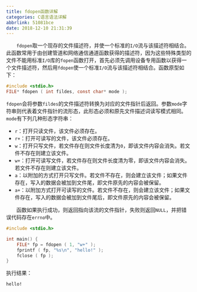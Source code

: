 ```yaml
---
title: fdopen函数详解
categories: C语言语法详解
abbrlink: 51081bce
date: 2018-12-10 21:31:39
---
```

&emsp;&emsp;`fdopen`取一个现存的文件描述符，并使一个标准的`I/O`流与该描述符相结合。此函数常用于由创建管道和网络通信通道函数获得的描述符，因为这些特殊类型的文件不能用标准`I/O`库的`fopen`函数打开，首先必须先调用设备专用函数以获得一个文件描述符，然后用`fdopen`使一个标准`I/O`流与该描述符相结合。函数原型如下：

``` c
#include <stdio.h>
FILE* fdopen ( int fildes, const char* mode );
```

`fdopen`会将参数`fildes`的文件描述符转换为对应的文件指针后返回。参数`mode`字符串则代表着文件指针的流形态，此形态必须和原先文件描述词读写模式相同。`mode`有下列几种形态字符串：

- `r`：打开只读文件，该文件必须存在。
- `r+`：打开可读写的文件，该文件必须存在。
- `w`：打开只写文件，若文件存在则文件长度清为`0`，即该文件内容会消失。若文件不存在则建立该文件。
- `w+`：打开可读写文件，若文件存在则文件长度清为零，即该文件内容会消失。若文件不存在则建立该文件。
- `a`：以附加的方式打开只写文件。若文件不存在，则会建立该文件；如果文件存在，写入的数据会被加到文件尾，即文件原先的内容会被保留。
- `a+`：以附加方式打开可读写的文件。若文件不存在，则会建立该文件；如果文件存在，写入的数据会被加到文件尾后，即文件原先的内容会被保留。

&emsp;&emsp;函数如果执行成功，则返回指向该流的文件指针，失败则返回`NULL`，并把错误代码存在`errno`中。

``` cpp
#include <stdio.h>

int main() {
    FILE* fp = fdopen ( 1, "w+" );
    fprintf ( fp, "%s\n", "hello!" );
    fclose ( fp );
}
```

执行结果：

``` bash
hello!
```